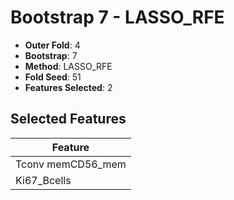 # Bootstrap 7 - LASSO_RFE

- **Outer Fold**: 4
- **Bootstrap**: 7
- **Method**: LASSO_RFE
- **Fold Seed**: 51
- **Features Selected**: 2

## Selected Features

| Feature |
|---------|
| Tconv memCD56_mem |
| Ki67_Bcells |
